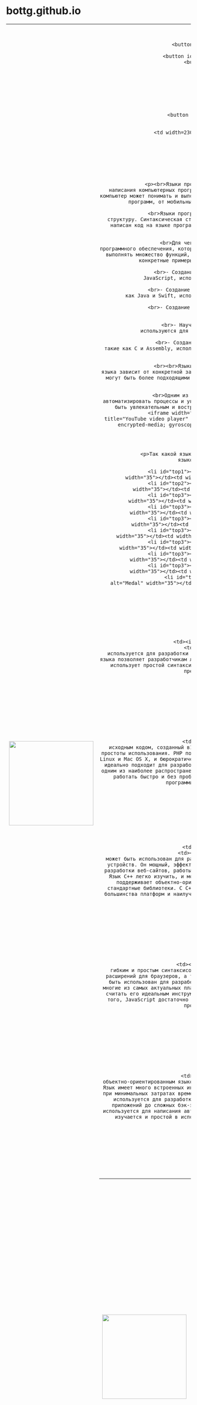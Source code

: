 # bottg.github.io
<!DOCTYPE html>
<html lang="ег">
<head>
    <meta charset="UTF-8">
    <meta http-equiv="X-UA-Compatible" content="IE=edge">
    <meta name="viewport" content="width=device-width, initial-scale=1.0">
    <title>Главная страница</title>
    <link rel="icon" href="img/favicon.ico"
type="image/x-icon">
    <link rel="stylesheet" href="style.css">
    <link rel="stylesheet" type="text/css" href="slick/slick.css"/>
	<link rel="stylesheet" type="text/css" href="slick/slick-theme.css"/>
</head>
<body background="img/logoSer.png">
<header>
    <table border=0 width="100%">
        <tr>
            <td width=230 height=230><img src="img/logo.png" width="230px"></td>
            <td width="100%" valign="middle" align="center">

                <nav id="menu1">
                    <ul>
                        <button id="site"><li><a href="index.html">Главная страница</a></li></button>
                        <button id="site"><li><a href="aboutme.html">О владельце</a></li></button>
                        <button id="site"><li><a href="#">Языки программирования</a>
                            <ul>
                                <li><a href="python.html">Python</a></li>
                                <li><a href="cpp.html">C++</a></li>
                                <li><a href="cSharp.html">C#</a></li>
                                <li><a href="php.html">Php</a></li>
                                <li><a href="javascript.html">JavaScript</a></li>
                            </ul>
                        </li></button>
                        <button id="site"><li><a href="contact.html">Контакты</a></li></button>
                    </ul>
                </nav></td>
            <td width=230 height=230><img src="img/logo.png" width="230px"></td>
        </tr>
    </table>
            
                
            
    </div>
</header>
<center>
    <main>
        
            <div class="aboutlangs">
                <p><br>Языки программирования - это формальные языки, которые используются для написания компьютерных программ. Они позволяют программистам создавать инструкции, которые компьютер может понимать и выполнить. Языки программирования используются для создания различных программ, от мобильных приложений до больших систем управления базами данных.

                    <br>Языки программирования имеют свою собственную синтаксическую и семантическую структуру. Синтаксическая структура определяет правила, которые определяют, как должен быть написан код на языке программирования. Семантическая структура определяет, какие действия выполняются при выполнении кода.
                    
                    <br>Для чего нужны языки программирования? Они используются для создания программного обеспечения, которое может выполнять различные задачи. Компьютерные программы могут выполнять множество функций, от обработки данных до управления железом компьютера. Некоторые конкретные примеры использования языков программирования включают:<br>
                    
                    <br>- Создание веб-приложений: Языки программирования, такие как HTML, CSS и JavaScript, используются для создания веб-страниц и веб-приложений.
                    
                    <br>- Создание приложений для мобильных устройств: Языки программирования, такие как Java и Swift, используются для создания приложений для мобильных устройств.
                    
                    <br>- Создание игр: Языки программирования, такие как C++ и Python, используются для создания игр.
                    
                    <br>- Научные вычисления: Языки программирования, такие как MATLAB и R, используются для научных вычислений и статистического анализа данных.
                    
                    <br>- Создание системного программного обеспечения: Языки программирования, такие как C и Assembly, используются для создания системного программного обеспечения, такого как операционные системы.
                    
                    <br><br>Языки программирования имеют свои преимущества и недостатки, и выбор языка зависит от конкретной задачи, которую необходимо решить. Некоторые языки программирования могут быть более подходящими для создания конкретных типов приложений, в то время как другие могут быть более универсальными.
                    
                    <br>Одним из главных преимуществ языков программирования является возможность автоматизировать процессы и увеличить эффективность работы. Кроме того, программирование может быть увлекательным и востребованным навыком в мире современных технологий.<br><br></p>
                    <iframe width="560" height="315" src="https://www.youtube.com/embed/_kLjoQtG60Q" title="YouTube video player" frameborder="0" allow="accelerometer; autoplay; clipboard-write; encrypted-media; gyroscope; picture-in-picture; web-share" allowfullscreen></iframe>

            </div>

            <div class="wlitb">
                <p>Так какой язык программирования лучше? Вот первые 10 мест самыx востребованных языков программирования по версии TIOBE.</p>
                <ol>
                    <li id="top1"><table width="100%"><tr><td><img src="img/Medal-1.png" alt="Medal" width="35"></td><td width="100%"><center>Python</center></td></tr></table></li>
                    <li id="top2"><table width="100%"><tr><td><img src="img/Medal-2.png" alt="Medal" width="35"></td><td width="100%"><center>C</center></td></tr></table></li>
                    <li id="top3"><table width="100%"><tr><td><img src="img/MEDAL-3.png" alt="Medal" width="35"></td><td width="100%"><center>Java</center></td></tr></table></li>
                    <li id="top3"><table width="100%"><tr><td><img src="img/Medal-4.png" alt="Medal" width="35"></td><td width="100%"><center>C++</center></td></tr></table></li>
                    <li id="top3"><table width="100%"><tr><td><img src="img/Medal-5.png" alt="Medal" width="35"></td><td width="100%"><center>C#</center></td></tr></table></li>
                    <li id="top3"><table width="100%"><tr><td><img src="img/Medal-6.png" alt="Medal" width="35"></td><td width="100%"><center>Visual Basic</center></td></tr></table></li>
                    <li id="top3"><table width="100%"><tr><td><img src="img/Medal-7.png" alt="Medal" width="35"></td><td width="100%"><center>JavaScript</center></td></tr></table></li>
                    <li id="top3"><table width="100%"><tr><td><img src="img/Medal-8.png" alt="Medal" width="35"></td><td width="100%"><center>Php</center></td></tr></table></li>
                    <li id="top3"><table width="100%"><tr><td><img src="img/Medal-9.png" alt="Medal" width="35"></td><td width="100%"><center>SQL</center></td></tr></table></li>
                    <li id="top3"><table width="100%"><tr><td><img src="img/Medal-10.png" alt="Medal" width="35"></td><td width="100%"><center>Assembly language</center></td></tr></table></li>

                </ol>
            </div>


                <div class="Python">
                    <table border=0>
                        <tr>
                            <td><img src="img/pythonormallogo.png" alt="Python" width="300px"></td>
                            <td><p>Python – это мощный язык программирования, который широко используется для разработки приложений, веб-сайтов, интерфейсов и многого другого. Изучение языка позволяет разработчикам лучше понимать процесс разработки программного обеспечения. Python использует простой синтаксис. Лексемы и структура языка Python имитируют английский. Язык предоставляет разработчикам гибкость</p>
                            <br><br><p><a href="python.html">Узнать больше</a></p>
                            </td>
                        </tr>
                    </table>

                </div>

                <div class="Php">
                    <table border=0>
                        <tr>
                            <td><img src="img/php.png" alt="Php" width="300px"></td>
                            <td><p>PHP - это язык программирования высокого уровня с открытым исходным кодом, созданный в1994 году. Он популярен в первую очередь из-за своей гибкости и простоты использования. PHP поддерживается многими операционными системами, такими как Windows, Linux и Mac OS X, и бюрократический доступ к серверным технологиям, таким как Apache и Nginx. Он идеально подходит для разработки сайтов, блогов, CMS и приложений для интернета. PHP является одним из наиболее распространенных языков программирования в интернете, а ваш сайт на нём будет работать быстро и без проблем. Он также прост в изучении, поэтому даже самые начинающие программисты могут быстро начать работать с ним.</p>
                            <br><br><p><a href="php.html">Узнать больше</a></p>
                            </td>
                        </tr>
                    </table>

                </div>

                <div class="Cpp">
                    <table border=0>
                        <tr>
                            <td><img src="img/CPlusPlusNew.png" alt="Cpp" width="300px"></td>
                            <td><p>C++ - это мультипарадигмальный язык программирования, который может быть использован для разработки на самых разных платформах, от настольных до мобильных устройств. Он мощный, эффективный и многофункциональный язык, который может применяться для разработки веб-сайтов, работы с данными, игр, структуры данных и даже научного моделирования. Язык C++ легко изучить, и можно предсказать его популярность в ближайшем будущем. Он также поддерживает объектно-ориентированное программирование, а также удобные и эффективные стандартные библиотеки. С C++ можно писать многофункциональные и эффективные приложения для большинства платформ и наилучшим образом использовать возможности актуальных процессоров.</p>
                            <br><br><p><a href="cpp.html">Узнать больше</a></p>
                            </td>
                        </tr>
                    </table>

                </div>

                <div class="JS">
                    <table border=0>
                        <tr>
                            <td><img src="img/js.png" alt="JS" width="300px"></td>
                            <td><p>JavaScript - это язык программирования высокого уровня с очень гибким и простым синтаксисом. Он может использоваться для построения веб-сайтов, создания расширений для браузеров, а также для разработки сложных интернет-приложений. Он также может быть использован для разработки мобильных и десктопных приложений. JavaScript поддерживает многие из самых актуальных платформ, фреймворков, библиотек и других технологий, поэтому можно считать его идеальным инструментом для создания мощных интерфейсов для веб-приложений. Кроме того, JavaScript достаточно простой и доступный для изучения, поэтому даже самые начинающие программисты могут с ним справиться.</p>
                            <br><br><p><a href="javascript.html">Узнать больше</a></p>
                            </td>
                        </tr>
                    </table>

                </div>

                <div class="CSharp">
                    <table border=0>
                        <tr>
                            <td><img src="img/cSharp.png" alt="C#" width="300px"></td>
                            <td><p>Язык CSharp (который также известен как C#) является мощным объектно-ориентированным языком программирования, поддерживаемым платформами .NET и .NET Core. Язык имеет много встроенных инструментов, чтобы помочь разработчикам создавать качественное ПО при минимальных затратах времени и усилий. Благодаря своей мощи и способности к расширению, он используется для разработки большого разнообразия приложений, от мобильных и десктопных приложений до сложных бэк-энд систем с большим объемом пользовательских данных. Он также используется для написания автоматизированных тестов и других служебных инструментов. Он легко изучается и простой в использовании, что делает его идеальным для начинающих и опытных разработчиков.</p>
                            <br><br><p><a href="cSharp.html">Узнать больше</a></p>
                            </td>
                        </tr>
                    </table>

                </div>
        
    </main>
</center>

<footer>
    <table border=0 width="100%">
        <tr>
            <td width=230 height=230><img src="img/logo.png" width="230px"></td>
            <td width="100%" valign=top>
                <table width="100%"><tr>
                    <td width="33.3%" align="left"><p>Сайт Николаева Александра<br>студента Компьютерной Академии TOP.<br><br><br>
                    &copy 2023, alexandr-nikolaev.ru</p></td>
                    <td width="33.3%" align="left">
                        <p id="p"><a href="index.html">Главная страница</a><br>
                        <a href="aboutme.html">О владельце</a><br>
                        <a href="#">Языки программирования</a><br>
                        &nbsp;&nbsp;<a id="aPod" href="python.html">Python</a><br>
                        &nbsp;&nbsp;<a id="aPod" href="cpp.html">C++</a><br>
                        &nbsp;&nbsp;<a id="aPod" href="cSharp.html">C#</a><br>
                        &nbsp;&nbsp;<a id="aPod" href="php.html">Php</a><br>
                        &nbsp;&nbsp;<a id="aPod" href="javascript.html">JavaScript</a><br>
                        <a href="contact.html">Контакты</a></p>

                    </td>
                    <td width="33.3%" align="center"><p>
                        <div class="contacts">
                            <a id="phone" href="mailto:asnikolaev2012@gmail.com" title="Напиши мне на почту"><img src="img/jgjgj.png" alt="gmail" width="70"></a>
                            <a id="gmail" href="callto:+79033252552" title="Позвони мне"><img src="img/telephone.png" alt="phone" width="70"></a>
                            <a id="telega" href="https://t.me/Stalall" title="Напиши мне в телегу"><img src="img/Telegram_5.x_version_2019_Logo.png" alt="telegram" width="70"></a>
                            <a id="money" href="https://yoomoney.ru/to/4100118116259628" title="Поддержать сайт"><img src="img/Money.png" alt="money" width="70"></a>
                        </div>
                       
                    </p></td>
                </tr></table>
            </td>
        
            <td width=230 height=230><img src="img/logo.png" width="230px"></td>
        </tr>
    </table>
</footer>

    <script type="text/javascript" src="https://code.jquery.com/jquery-1.11.0.min.js"></script>
    <script type="text/javascript" src="https://code.jquery.com/jquery-migrate-1.2.1.min.js"></script>
    <script type="text/javascript" src="slick/slick.min.js"></script>
    <script type="text/javascript" src="js/script.js"></script>
</body>

</html>
